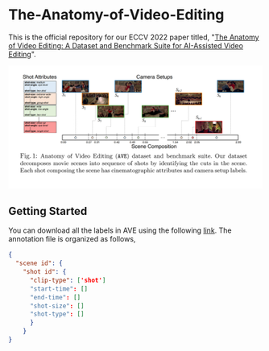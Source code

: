 # The-Anatomy-of-Video-Editing
This is the official repository for our ECCV 2022 paper titled, "[The Anatomy of Video Editing: A Dataset and Benchmark Suite for AI-Assisted Video Editing](https://www.ecva.net/papers/eccv_2022/papers_ECCV/papers/136680195.pdf)".

![image info](./overview.PNG)

## Getting Started
You can download all the labels in AVE using the following [link](https://drive.google.com/file/d/1b_4yO94UbkkUAiRo4TB6QLfNef4WQ3t-/view). The annotation file is organized as follows,

```json
{
  "scene id": {
    "shot id": {
      "clip-type": ['shot']
      "start-time": []
      "end-time": []
      "shot-size": []
      "shot-type": []
      }
    }
}
```

